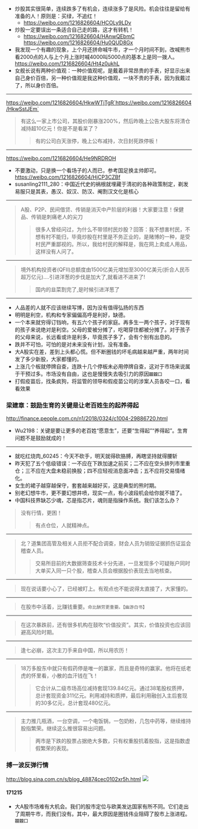- 炒股其实很简单，连续跌多了有机会，连续涨多了是风险。机会往往是留给有准备的人！原则是：买绿，不追红！
  - https://weibo.com/1216826604/HCOLy9LDv
- 炒股一定要误出一条适合自己走的路，这才有转机！
  - https://weibo.com/1216826604/HAnwQEbmC
https://weibo.com/1216826604/Hu0QUD8Gx
- 我发现一个有趣的现象，上个月还拼命喊牛市，才一个月时间不到，改喊熊市看2000点的人与上个月上涨时喊4000叫5000点的基本上是同一拨人。
https://weibo.com/1216826604/Ht4z0ukhL
- 女舰长说有两种价值观：一种价值观呢，是戴着非常昂贵的手表，好显示出来自己身价百倍，另一种价值观是我这种价值观，一块不贵的手表，因为我戴过了，所以身价百倍。
---
https://weibo.com/1216826604/HkwWTjTgR`https://weibo.com/1216826604/HkwSstJEm`
>有这么一家上市公司，其股价刚暴涨200%，然后昨晚上公告大股东将清仓减持超10亿元！你是不是看呆了？
>>有的公司白天涨停，晚上公布减持，次日封死跌停板！
---
https://weibo.com/1216826604/He9NRDROH
- 不要激动，只是换一个看场子的人而已，参考国足换主帅即可。
https://weibo.com/1216826604/HjCP3CZBf
- susanling2111_280：中国近代史的祸根就埋藏于清初的各种政策制定，剃发易服只是其表，愚汉、奴汉、防汉、阉割汉文化是核心
---
>A股、P2P、民间借贷、传销是消灭中产阶层的利器！大家要注意！保健品、传销是刺痛老人的尖刀
>>很多人曾经问过，为什么不带领村民炒股？回答：我不想害村民，不想有村不能归，毕竟炒股在村里是不务正业的，是赌博的一种，是受村民严重鄙视的。所以，我给村民的解释是，我在网上卖成人用品，这样没有人问了。
---
>境外机构投资者(QFII)总额度由1500亿美元增加至3000亿美元(折合人民币超万亿元)....引进洋葱的步伐是加大了,就看进不进来了!
>>国内的韭菜割完了,是时候引进洋葱了
---
- 人品差的人就不应该继续写博，因为没有值得弘扬的东西
- 明明是利空，机构和专家偏偏高呼是利好，缺德。
- 一个本来就穷得订铛响，有五六个孩子的家庭。再多生一两个孩子，对于现有的孩子来说绝对是利空。父母的爱被分摊了，吃喝穿住都被分摊了。对于孩子的父母来说，长远看或许是利多，毕竟孩子多了，会有个别有出息的。
- 跌并不可怕，可怕的是对未来没有计划，没有准备。
- 大A股实在差，差到上头都心慌。但不断圈钱的坏毛病越来越严重，两年时间发了多少新股，大家都懂的。
- 上涨几个板就停牌自查，连跌十几个停板未必用停牌自查，这对于市场来说属于干预过多。市场没有自由，这也是慢慢失去吸引力的原因`龖龖囗`
- 打假疫苗后，找条疯狗，将监管的领导和假疫苗公司的涉案人员各咬一口，看看效果
### 梁建章：鼓励生育的关键是让老百姓生的起养得起
http://finance.people.com.cn/n1/2018/0324/c1004-29886720.html
- Wu2198：关键是要让更多的老百姓“愿意生”，还要“生得起”“养得起”。生育问题不是鼓励就成的！
---
- 就吃红烧肉_60245：今天不砍手，明天就得砍胳膊，再瞎坚持就得腰斩
- 昨天犯了五个低级错误：一不应在下跌加速之前买；二不应在空头排列市里重仓；三不应在大盘未稳前换股；四不应轻视消息面冲击；五不应将交易情绪化。
- 女生的裙子越穿越保守，套套越来越好买，这是典型的熊时期。
- 别老幻想牛市，更不要幻想井喷，现实一点，有小波段机会给你就不错了。
- 中国科技界缺芯少魂，芯是指芯片，魂则是指操作系统。我们该怎么办？
>没有行情，更困！
>>有点仓位，人就精神点。
---
>北？道集团高管及相关人员拒不配合调查，财会人员为销毁证据抓伤证监会稽查人员。
>>交易所目前的大数据筛查技术十分先进，一旦发现多个可疑账户同时大单买入同一只个股，稽查人员会根据股价表现去当地核查。
---
>现在说话要小心了，已经被盯上。有观点也不能说得太直接了，大家懂的。
---
>在股市中活着，比赚钱重要。`命比酬劳更重要。【幽游白书】`
---
>在这次暴跌前，还有很多机构在鼓吹“价值投资”。其实，价值投资也应该回避高风险时期。
---
>逢七必崩，这次主刀手来自中国，所以用农历！
---
>18万多股东中就只有假药停是唯一的赢家，而且是奇特的赢家。他将在纸老虎的怀里看，小散的血汗钱在飞！
>>它合计从二级市场高位减持套现139.84亿元。通过38笔股权质押，总计套现资金311亿元。利用减持和质押，最后利用融创入主后套现的30多亿元，总计套现480亿元。
---
>主力推几瓶酒，一台空调，一个电饭锅，一包奶粉，几包中药等，继续维持股指繁荣。继续这么推很容易出问题。
>>两市是下跌的股票占据绝大多数，只有权重股抗着股指，这是指数虚假繁荣的表现。
### 搏一波反弹行情
http://blog.sina.com.cn/s/blog_48874cec0102xr5h.html
![](http://s8.sinaimg.cn/middle/001klGbyzy7hZ0m0cnR17)
#### 171215
- 大A股市场难有大机会。我们的股市定位与欧美发达国家有所不同。它们走出了周期牛市，而我们没有。其中，最大原因是圈钱伟业阻碍了股市上涨进程。`龖龖囗`